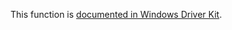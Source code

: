 This function is [documented in Windows Driver Kit](https://learn.microsoft.com/en-us/windows-hardware/drivers/ddi/ntddk/nf-ntddk-rtlconvertlongtoluid).
